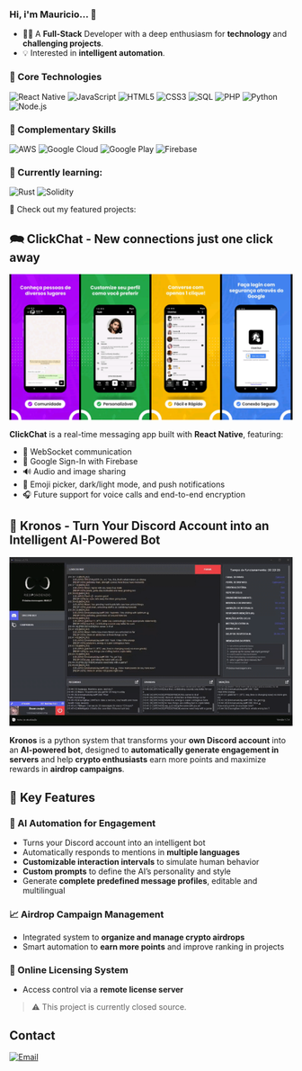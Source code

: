 ### Hi, i'm Mauricio... 👋

- 👨‍💻 A **Full-Stack** Developer with a deep enthusiasm for **technology** and **challenging projects**.
- 💡 Interested in **intelligent automation**.  

### 🧠 Core Technologies

![React Native](https://img.shields.io/badge/-React%20Native-20232A?style=for-the-badge&logo=react&logoColor=61DAFB)
![JavaScript](https://img.shields.io/badge/-JavaScript-F7DF1E?style=for-the-badge&logo=javascript&logoColor=000)
![HTML5](https://img.shields.io/badge/-HTML5-E34F26?style=for-the-badge&logo=html5&logoColor=fff)
![CSS3](https://img.shields.io/badge/-CSS3-1572B6?style=for-the-badge&logo=css3&logoColor=white)
![SQL](https://img.shields.io/badge/-SQL-4479A1?style=for-the-badge&logo=mysql&logoColor=white)
![PHP](https://img.shields.io/badge/-PHP-777BB4?style=for-the-badge&logo=php&logoColor=white)
![Python](https://img.shields.io/badge/-Python-3776AB?style=for-the-badge&logo=python&logoColor=white)
![Node.js](https://img.shields.io/badge/-Node.js-339933?style=for-the-badge&logo=nodedotjs&logoColor=white)

### 🧩 Complementary Skills

![AWS](https://img.shields.io/badge/-AWS-232F3E?style=for-the-badge&logo=amazon-aws&logoColor=FF9900)
![Google Cloud](https://img.shields.io/badge/-Google%20Cloud-4285F4?style=for-the-badge&logo=googlecloud&logoColor=white)
![Google Play](https://img.shields.io/badge/-Google%20Play-34A853?style=for-the-badge&logo=google-play&logoColor=white)
![Firebase](https://img.shields.io/badge/-Firebase-FFCA28?style=for-the-badge&logo=firebase&logoColor=black)

### 🌱 Currently learning:

![Rust](https://img.shields.io/badge/Rust-F46623?style=for-the-badge&logo=rust&logoColor=white)
![Solidity](https://img.shields.io/badge/-Solidity-363636?style=for-the-badge&logo=solidity&logoColor=white)

🚀 Check out my featured projects:

## 🗪 ClickChat - New connections just one click away

![Demo Click Chat Image](clickchat-demo-banner.png)

**ClickChat** is a real-time messaging app built with **React Native**, featuring:

- 🧩 WebSocket communication  
- 🔐 Google Sign-In with Firebase  
- 🔊 Audio and image sharing  
- 💬 Emoji picker, dark/light mode, and push notifications  
- 🎧 Future support for voice calls and end-to-end encryption  

## 🤖 Kronos - Turn Your Discord Account into an Intelligent AI-Powered Bot  

![Demo Kronos Image](kronos-demo.gif)

**Kronos** is a python system that transforms your **own Discord account** into an **AI-powered bot**, designed to **automatically generate engagement in servers** and help **crypto enthusiasts** earn more points and maximize rewards in **airdrop campaigns**.  

## 🔑 Key Features  

### 🤖 AI Automation for Engagement  
- Turns your Discord account into an intelligent bot  
- Automatically responds to mentions in **multiple languages**  
- **Customizable interaction intervals** to simulate human behavior  
- **Custom prompts** to define the AI’s personality and style  
- Generate **complete predefined message profiles**, editable and multilingual  

### 📈 Airdrop Campaign Management  
- Integrated system to **organize and manage crypto airdrops**  
- Smart automation to **earn more points** and improve ranking in projects  

### 🔐 Online Licensing System  
- Access control via a **remote license server**  

>⚠️ This project is currently closed source.

## Contact

[![Email](https://img.shields.io/badge/-Email-D14836?style=for-the-badge&logo=gmail&logoColor=white)](mailto:mauriciojesus.dev@gmail.com)
